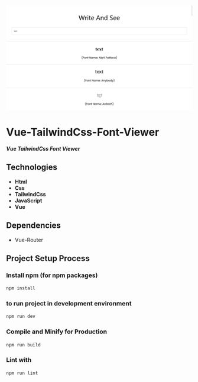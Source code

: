 ![vue_tailwindcss_font_viewer_1366x768_poster](./git-images/vue_tailwindcss_font_viewer_1366x768_poster.png)

# Vue-TailwindCss-Font-Viewer

**_Vue TailwindCss Font Viewer_**

## Technologies

-   **Html**
-   **Css**
-   **TailwindCss**
-   **JavaScript**
-   **Vue**

## Dependencies

-   Vue-Router

## Project Setup Process

### Install npm (for npm packages)

```sh
npm install
```

### to run project in development environment

```sh
npm run dev
```

### Compile and Minify for Production

```sh
npm run build
```

### Lint with

```sh
npm run lint
```
